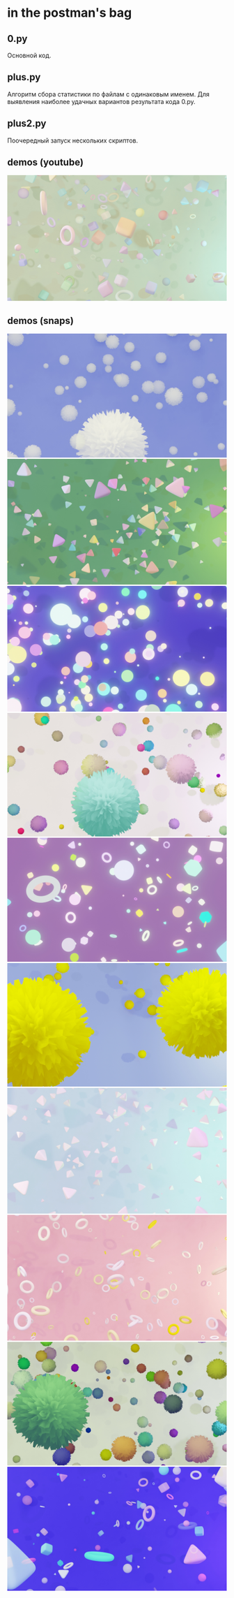 # in the postman's bag

## 0.py
Основной код.

## plus.py
Алгоритм сбора статистики по файлам с одинаковым именем.
Для выявления наиболее удачных вариантов результата кода 0.py.

## plus2.py
Поочередный запуск нескольких скриптов.

## demos (youtube)
[![](https://github.com/antonsrc/0_in_the_postman_s_bag/blob/main/out/0_587.jpg?raw=true)](https://www.youtube.com/watch?v=mdLjnUL-IAg)

## demos (snaps)
![](https://github.com/antonsrc/0_in_the_postman_s_bag/blob/main/out/10_133.jpg?raw=true)
![](https://github.com/antonsrc/0_in_the_postman_s_bag/blob/main/out/3_495.jpg?raw=true)
![](https://github.com/antonsrc/0_in_the_postman_s_bag/blob/main/out/4_470.jpg?raw=true)
![](https://github.com/antonsrc/0_in_the_postman_s_bag/blob/main/out/10_297.jpg?raw=true)
![](https://github.com/antonsrc/0_in_the_postman_s_bag/blob/main/out/9_162.jpg?raw=true)
![](https://github.com/antonsrc/0_in_the_postman_s_bag/blob/main/out/10_17.jpg?raw=true)
![](https://github.com/antonsrc/0_in_the_postman_s_bag/blob/main/out/3_302.jpg?raw=true)
![](https://github.com/antonsrc/0_in_the_postman_s_bag/blob/main/out/1_265.jpg?raw=true)
![](https://github.com/antonsrc/0_in_the_postman_s_bag/blob/main/out/10_395.jpg?raw=true)
![](https://github.com/antonsrc/0_in_the_postman_s_bag/blob/main/out/9_389.jpg?raw=true)
